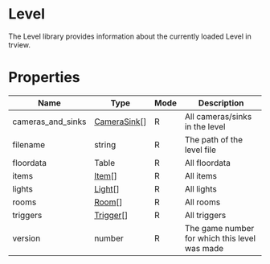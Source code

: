 # Level

The Level library provides information about the currently loaded Level in trview.

# Properties
| Name | Type | Mode | Description |
| ---- | ---- | ---- | ---- |
| cameras_and_sinks | [CameraSink](camera_sink.md)[] | R | All cameras/sinks in the level |
| filename | string | R | The path of the level file |
| floordata | Table | R | All floordata |
| items | [Item](item.md)[] | R | All items |
| lights | [Light](light.md)[] | R | All lights |
| rooms | [Room](room.md)[] | R | All rooms |
| triggers | [Trigger](trigger.md)[] | R | All triggers |
| version | number | R | The game number for which this level was made |